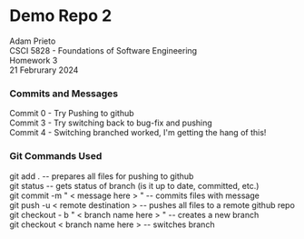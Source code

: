 # Demo Repo 2 

Adam Prieto\
CSCI 5828 - Foundations of Software Engineering\
Homework 3\
21 Februrary 2024


### Commits and Messages
Commit 0 - Try Pushing to github\
Commit 3 - Try switching back to bug-fix and pushing\
Commit 4 - Switching branched worked, I'm getting the hang of this! 


### Git Commands Used
git add . -- prepares all files for pushing to github\
git status -- gets status of branch (is it up to date, committed, etc.)\
git commit -m " < message here > " -- commits files with message\
git push -u < remote destination > -- pushes all files to a remote github repo
git checkout - b " < branch name here > " -- creates a new branch\
git checkout < branch name here > -- switches branch